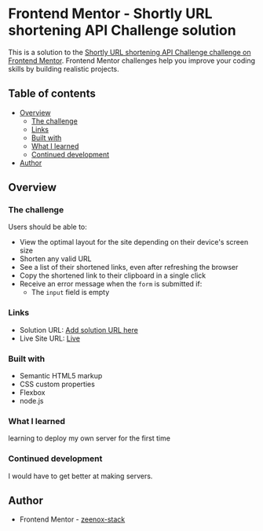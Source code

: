 # Frontend Mentor - Shortly URL shortening API Challenge solution

This is a solution to the [Shortly URL shortening API Challenge challenge on Frontend Mentor](https://www.frontendmentor.io/challenges/url-shortening-api-landing-page-2ce3ob-G). Frontend Mentor challenges help you improve your coding skills by building realistic projects. 

## Table of contents

- [Overview](#overview)
  - [The challenge](#the-challenge)
  - [Links](#links)
  - [Built with](#built-with)
  - [What I learned](#what-i-learned)
  - [Continued development](#continued-development)
- [Author](#author)

## Overview

### The challenge

Users should be able to:

- View the optimal layout for the site depending on their device's screen size
- Shorten any valid URL
- See a list of their shortened links, even after refreshing the browser
- Copy the shortened link to their clipboard in a single click
- Receive an error message when the `form` is submitted if:
  - The `input` field is empty


### Links

- Solution URL: [Add solution URL here](https://your-solution-url.com)
- Live Site URL: [Live](https://zeenox-stack.github.io/URL-Shortening-Project/)

### Built with

- Semantic HTML5 markup
- CSS custom properties
- Flexbox
- node.js



### What I learned

learning to deploy my own server for the first time


### Continued development

I would have to get better at making servers.

## Author
- Frontend Mentor - [zeenox-stack](https://www.frontendmentor.io/profile/zeenox-stack)
